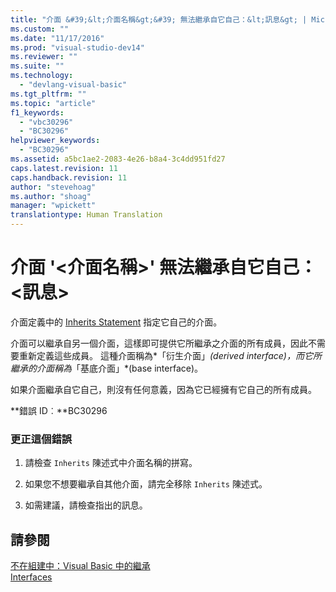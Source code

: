```yaml
---
title: "介面 &#39;&lt;介面名稱&gt;&#39; 無法繼承自它自己：&lt;訊息&gt; | Microsoft Docs"
ms.custom: ""
ms.date: "11/17/2016"
ms.prod: "visual-studio-dev14"
ms.reviewer: ""
ms.suite: ""
ms.technology: 
  - "devlang-visual-basic"
ms.tgt_pltfrm: ""
ms.topic: "article"
f1_keywords: 
  - "vbc30296"
  - "BC30296"
helpviewer_keywords: 
  - "BC30296"
ms.assetid: a5bc1ae2-2083-4e26-b8a4-3c4dd951fd27
caps.latest.revision: 11
caps.handback.revision: 11
author: "stevehoag"
ms.author: "shoag"
manager: "wpickett"
translationtype: Human Translation
---
```

# 介面 &#39;&lt;介面名稱&gt;&#39; 無法繼承自它自己：&lt;訊息&gt;
介面定義中的 [Inherits Statement](../../visual-basic/language-reference/statements/inherits-statement.md) 指定它自己的介面。  
  
 介面可以繼承自另一個介面，這樣即可提供它所繼承之介面的所有成員，因此不需要重新定義這些成員。 這種介面稱為*「衍生介面」*\(derived interface\)，而它所繼承的介面稱為*「基底介面」*\(base interface\)。  
  
 如果介面繼承自它自己，則沒有任何意義，因為它已經擁有它自己的所有成員。  
  
 **錯誤 ID︰**BC30296  
  
### 更正這個錯誤  
  
1.  請檢查 `Inherits` 陳述式中介面名稱的拼寫。  
  
2.  如果您不想要繼承自其他介面，請完全移除 `Inherits` 陳述式。  
  
3.  如需建議，請檢查指出的訊息。  
  
## 請參閱  
 [不在組建中：Visual Basic 中的繼承](http://msdn.microsoft.com/zh-tw/e5e6e240-ed31-4657-820c-079b7c79313c)   
 [Interfaces](../../visual-basic/programming-guide/language-features/interfaces/index.md)